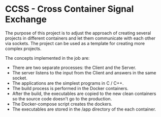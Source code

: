 # CCSS - Cross Container Signal Exchange

The purpose of this project is to adjust the approach of creating several projects in different containers and let them communicate with each other via sockets. The project can be used as a template for creating more complex projects.

The concepts implemented in the job are:
- There are two separate processes: the Client and the Server.
- The server listens to the input from the Client and answers in the same socket.
- The applications are the simplest programs in C / C++.
- The build process is performed in the Docker containers.
- After the build, the executables are copied to the new clean containers so the source code doesn't go to the production.
- The Docker-compose script creates the dockers.
- The executables are stored in the /app directory of the each container.
